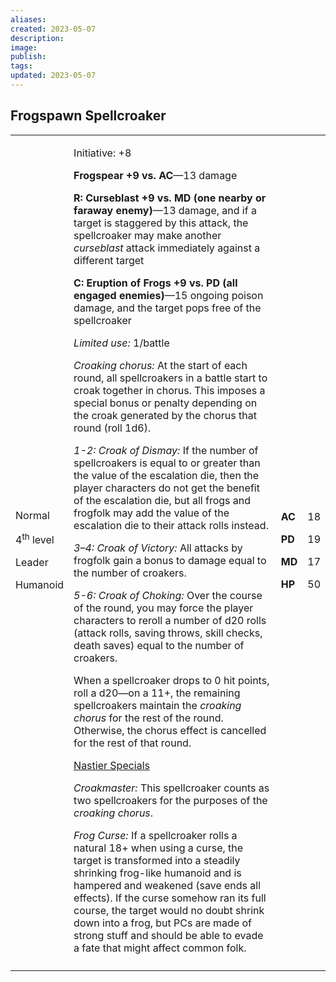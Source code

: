 ```yaml
---
aliases: 
created: 2023-05-07
description: 
image: 
publish: 
tags: 
updated: 2023-05-07
---
```


## Frogspawn Spellcroaker

<table>
<colgroup>
<col style="width: 16%" />
<col style="width: 71%" />
<col style="width: 5%" />
<col style="width: 6%" />
</colgroup>
<tbody>
<tr class="odd">
<td><p>Normal</p>
<p>4<sup>th</sup> level</p>
<p>Leader</p>
<p>Humanoid</p></td>
<td><p>Initiative: +8</p>
<p><strong>Frogspear +9 vs. AC</strong>—13 damage</p>
<p><strong>R: Curseblast +9 vs. MD (one nearby or faraway
enemy)</strong>—13 damage, and if a target is staggered by this attack,
the spellcroaker may make another <em>curseblast</em> attack immediately
against a different target</p>
<p><strong>C: Eruption of Frogs +9 vs. PD (all engaged
enemies)</strong>—15 ongoing poison damage, and the target pops free of
the spellcroaker</p>
<p><em>Limited use:</em> 1/battle</p>
<p><em>Croaking chorus:</em> At the start of each round, all
spellcroakers in a battle start to croak together in chorus. This
imposes a special bonus or penalty depending on the croak generated by
the chorus that round (roll 1d6).</p>
<p><em>1-2: Croak of Dismay:</em> If the number of spellcroakers is
equal to or greater than the value of the escalation die, then the
player characters do not get the benefit of the escalation die, but all
frogs and frogfolk may add the value of the escalation die to their
attack rolls instead.</p>
<p><em>3–4: Croak of Victory:</em> All attacks by frogfolk gain a bonus
to damage equal to the number of croakers.</p>
<p><em>5-6: Croak of Choking:</em> Over the course of the round, you may
force the player characters to reroll a number of d20 rolls (attack
rolls, saving throws, skill checks, death saves) equal to the number of
croakers.</p>
<p>When a spellcroaker drops to 0 hit points, roll a d20—on a 11+, the
remaining spellcroakers maintain the <em>croaking chorus</em> for the
rest of the round. Otherwise, the chorus effect is cancelled for the
rest of that round.</p>
<p><u>Nastier Specials</u></p>
<p><em>Croakmaster:</em> This spellcroaker counts as two spellcroakers
for the purposes of the <em>croaking chorus</em>.</p>
<p><em>Frog Curse:</em> If a spellcroaker rolls a natural 18+ when using
a curse, the target is transformed into a steadily shrinking frog-like
humanoid and is hampered and weakened (save ends all effects). If the
curse somehow ran its full course, the target would no doubt shrink down
into a frog, but PCs are made of strong stuff and should be able to
evade a fate that might affect common folk.</p></td>
<td><p><strong>AC</strong></p>
<p><strong>PD</strong></p>
<p><strong>MD</strong></p>
<p><strong>HP</strong></p></td>
<td><p>18</p>
<p>19</p>
<p>17</p>
<p>50</p></td>
</tr>
<tr class="even">
<td></td>
<td></td>
<td></td>
<td></td>
</tr>
</tbody>
</table>

